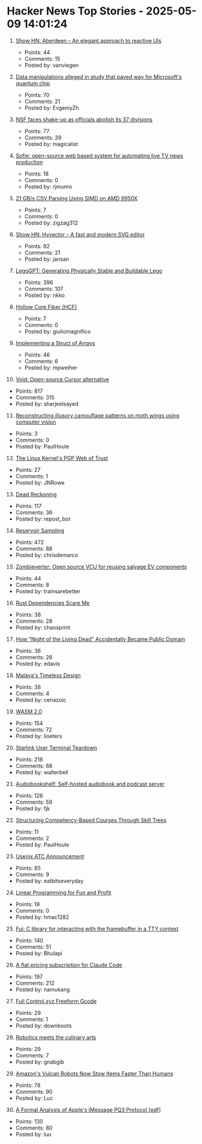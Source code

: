 # Hacker News Top Stories - 2025-05-09 14:01:24

1. [Show HN: Aberdeen – An elegant approach to reactive UIs](https://aberdeenjs.org/)
   - Points: 44
   - Comments: 15
   - Posted by: vanviegen

2. [Data manipulations alleged in study that paved way for Microsoft's quantum chip](https://www.science.org/content/article/data-manipulations-alleged-study-paved-way-microsoft-s-quantum-chip)
   - Points: 70
   - Comments: 21
   - Posted by: EvgeniyZh

3. [NSF faces shake-up as officials abolish its 37 divisions](https://www.science.org/content/article/exclusive-nsf-faces-radical-shake-officials-abolish-its-37-divisions)
   - Points: 77
   - Comments: 39
   - Posted by: magicalist

4. [Sofie: open-source web based system for automating live TV news production](https://nrkno.github.io/sofie-core/)
   - Points: 18
   - Comments: 0
   - Posted by: rjmunro

5. [21 GB/s CSV Parsing Using SIMD on AMD 9950X](https://nietras.com/2025/05/09/sep-0-10-0/)
   - Points: 7
   - Comments: 0
   - Posted by: zigzag312

6. [Show HN: Hyvector – A fast and modern SVG editor](https://www.hyvector.com)
   - Points: 92
   - Comments: 21
   - Posted by: jansan

7. [LegoGPT: Generating Physically Stable and Buildable Lego](https://avalovelace1.github.io/LegoGPT/)
   - Points: 396
   - Comments: 107
   - Posted by: nkko

8. [Hollow Core Fiber (HCF)](https://www.holightoptic.com/what-is-hollow-core-fiber-hcf%ef%bc%9f/)
   - Points: 7
   - Comments: 0
   - Posted by: giuliomagnifico

9. [Implementing a Struct of Arrays](https://brevzin.github.io/c++/2025/05/02/soa/)
   - Points: 46
   - Comments: 6
   - Posted by: mpweiher

10. [Void: Open-source Cursor alternative](https://github.com/voideditor/void)
   - Points: 817
   - Comments: 315
   - Posted by: sharjeelsayed

11. [Reconstructing illusory camouflage patterns on moth wings using computer vision](https://royalsocietypublishing.org/doi/10.1098/rsif.2024.0757)
   - Points: 3
   - Comments: 0
   - Posted by: PaulHoule

12. [The Linux Kernel's PGP Web of Trust](https://blog.kleine-koenig.org/ukl/the-linux-kernels-pgp-web-of-trust.html)
   - Points: 27
   - Comments: 1
   - Posted by: JNRowe

13. [Dead Reckoning](https://www.damninteresting.com/dead-reckoning/)
   - Points: 117
   - Comments: 36
   - Posted by: repost_bot

14. [Reservoir Sampling](https://samwho.dev/reservoir-sampling/)
   - Points: 472
   - Comments: 88
   - Posted by: chrisdemarco

15. [Zombieverter: Open source VCU for reusing salvage EV components](https://openinverter.org/wiki/ZombieVerter_VCU)
   - Points: 44
   - Comments: 8
   - Posted by: trainsarebetter

16. [Rust Dependencies Scare Me](https://vincents.dev/blog/rust-dependencies-scare-me/?)
   - Points: 38
   - Comments: 28
   - Posted by: chaosprint

17. [How "Night of the Living Dead" Accidentally Became Public Domain](https://screenrant.com/night-living-dead-movie-public-domain-copyright-accident/)
   - Points: 36
   - Comments: 26
   - Posted by: edavis

18. [Malaya's Timeless Design](https://www.linyangchen.com/Philately)
   - Points: 38
   - Comments: 4
   - Posted by: cenazoic

19. [WASM 2.0](https://www.w3.org/TR/wasm-core-2/)
   - Points: 154
   - Comments: 72
   - Posted by: lioeters

20. [Starlink User Terminal Teardown](https://www.darknavy.org/blog/a_first_glimpse_of_the_starlink_user_ternimal/)
   - Points: 218
   - Comments: 68
   - Posted by: walterbell

21. [Audiobookshelf: Self-hosted audiobook and podcast server](https://www.audiobookshelf.org/)
   - Points: 126
   - Comments: 59
   - Posted by: fjk

22. [Structuring Competency-Based Courses Through Skill Trees](https://arxiv.org/abs/2504.16966)
   - Points: 11
   - Comments: 2
   - Posted by: PaulHoule

23. [Usenix ATC Announcement](https://www.usenix.org/blog/usenix-atc-announcement)
   - Points: 85
   - Comments: 9
   - Posted by: eatbitseveryday

24. [Linear Programming for Fun and Profit](https://modal.com/blog/resource-solver)
   - Points: 19
   - Comments: 0
   - Posted by: hmac1282

25. [Fui: C library for interacting with the framebuffer in a TTY context](https://github.com/martinfama/fui)
   - Points: 140
   - Comments: 51
   - Posted by: Bhulapi

26. [A flat pricing subscription for Claude Code](https://support.anthropic.com/en/articles/11145838-using-claude-code-with-your-max-plan)
   - Points: 197
   - Comments: 212
   - Posted by: namukang

27. [Full Control.xyz Freeform Gcode](https://fullcontrol.xyz/#/models)
   - Points: 29
   - Comments: 1
   - Posted by: downboots

28. [Robotics meets the culinary arts](https://actu.epfl.ch/news/robotics-meets-the-culinary-arts/)
   - Points: 29
   - Comments: 7
   - Posted by: gnabgib

29. [Amazon's Vulcan Robots Now Stow Items Faster Than Humans](https://spectrum.ieee.org/amazon-stowing-robots)
   - Points: 78
   - Comments: 90
   - Posted by: Luc

30. [A Formal Analysis of Apple's iMessage PQ3 Protocol [pdf]](https://www.usenix.org/system/files/conference/usenixsecurity25/sec25cycle1-prepub-595-linker.pdf)
   - Points: 130
   - Comments: 80
   - Posted by: luu

